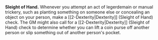 **Sleight of Hand.** Whenever you attempt an act of legerdemain or manual trickery, such as planting something on someone else or concealing an object on your person, make a [[2-Dexterity|Dexterity]] (Sleight of Hand) check. The GM might also call for a [[2-Dexterity|Dexterity]] (Sleight of Hand) check to determine whether you can lift a coin purse off another person or slip something out of another person's pocket.